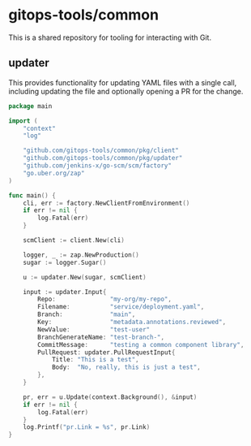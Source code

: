 # gitops-tools/common

This is a shared repository for tooling for interacting with Git.

## updater

This provides functionality for updating YAML files with a single call,
including updating the file and optionally opening a PR for the change.

```go
package main

import (
	"context"
	"log"

	"github.com/gitops-tools/common/pkg/client"
	"github.com/gitops-tools/common/pkg/updater"
	"github.com/jenkins-x/go-scm/scm/factory"
	"go.uber.org/zap"
)

func main() {
	cli, err := factory.NewClientFromEnvironment()
	if err != nil {
		log.Fatal(err)
	}

	scmClient := client.New(cli)

	logger, _ := zap.NewProduction()
	sugar := logger.Sugar()

	u := updater.New(sugar, scmClient)

	input := updater.Input{
		Repo:               "my-org/my-repo",
		Filename:           "service/deployment.yaml",
		Branch:             "main",
		Key:                "metadata.annotations.reviewed",
		NewValue:           "test-user"
		BranchGenerateName: "test-branch-",
		CommitMessage:      "testing a common component library",
		PullRequest: updater.PullRequestInput{
			Title: "This is a test",
			Body:  "No, really, this is just a test",
		},
	}

	pr, err = u.Update(context.Background(), &input)
	if err != nil {
		log.Fatal(err)
	}
	log.Printf("pr.Link = %s", pr.Link)
}
```
